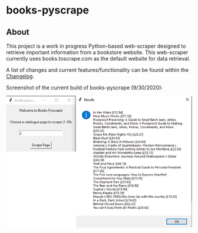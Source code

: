 # books-pyscrape

## About

This project is a work in progress Python-based web-scraper designed to retrieve important information from a bookstore website.
This web-scraper currently uses books.toscrape.com as the default website for data retrieval.

A list of changes and current features/functionality can be found within the [Changelog](https://github.com/Wolfed9902/books-pyscrape/blob/master/CHANGELOG.md).

Screenshot of the current build of books-pyscrape (9/30/2020):

![Example](https://github.com/Wolfed9902/books-pyscrape/blob/master/assets/img/example.png)
